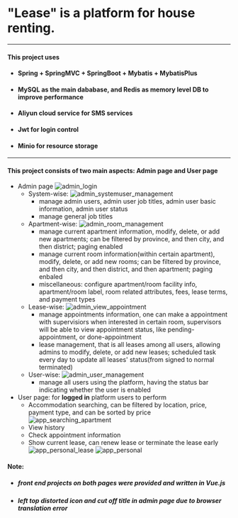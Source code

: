 # "Lease" is a platform for house renting.    
---
#### This project uses 
* #### Spring + SpringMVC + SpringBoot + Mybatis + MybatisPlus
* #### MySQL as the main dababase, and Redis as memory level DB to improve performance
* #### Aliyun cloud service for SMS services
* #### Jwt for login control
* #### Minio for resource storage          
---
#### This project consists of two main aspects: Admin page and User page
* Admin page
  ![admin_login](https://github.com/1157350959/lease/blob/master/template_pics/admin_login.jpeg)
    * System-wise:
  ![admin_systemuser_management](https://github.com/1157350959/lease/blob/master/template_pics/admin_systemuser_management.PNG)
        * manage admin users, admin user job titles, admin user basic information, admin user status
        * manage general job titles 
    * Apartment-wise:
  ![admin_room_management](https://github.com/1157350959/lease/blob/master/template_pics/admin_room_management.PNG)
        * manage current apartment information, modify, delete, or add new apartments; can be filtered by province, and then city, and then district; paging enabled
        * manage current room information(within certain apartment), modify, delete, or add new rooms; can be filtered by province, and then city, and then district, and then apartment; paging enbaled
        * miscellaneous: configure apartment/room facility info, apartment/room label, room related attributes, fees, lease terms, and payment types
    * Lease-wise:
  ![admin_view_appointment](https://github.com/1157350959/lease/blob/master/template_pics/admin_view_appointment.PNG)
        * manage appointments information, one can make a appointment with supervisiors when interested in certain room, supervisors will be able to view appointment status, like pending-appointment, or done-appointment
        * lease management, that is all leases among all users, allowing admins to modify, delete, or add new leases; scheduled task every day to update all leases' status(from signed to normal terminated)
    * User-wise:
  ![admin_user_management](https://github.com/1157350959/lease/blob/master/template_pics/admin_user_management.PNG)
        * manage all users using the platform, having the status bar indicating whether the user is enabled 
* User page: for **logged in** platform users to perform
    * Accommodation searching, can be filtered by location, price, payment type, and can be sorted by price
  ![app_searching_apartment](https://github.com/1157350959/lease/blob/master/template_pics/app_searching_apartment.jpeg)
    * View history
    * Check appointment information
    * Show current lease, can renew lease or terminate the lease early
  ![app_personal_lease](https://github.com/1157350959/lease/blob/master/template_pics/app_personal_lease.jpeg)
  ![app_personal](https://github.com/1157350959/lease/blob/master/template_pics/app_personal.jpeg)


#### Note: 
* ##### front end projects on both pages were provided and written in Vue.js
* ##### left top distorted icon and cut off title in admin page due to browser translation error
